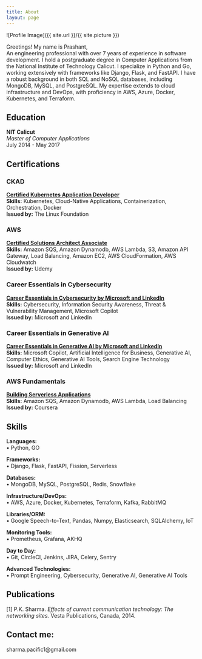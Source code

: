```yaml
---
title: About
layout: page
---
```


![Profile Image]({{ site.url }}/{{ site.picture }})

<p>Greetings! My name is Prashant, 
<br>
 An engineering professional with over 7 years of experience in software development. I hold a postgraduate degree in Computer Applications from the National Institute of Technology Calicut. I specialize in Python and Go, working extensively with frameworks like Django, Flask, and FastAPI. I have a robust background in both SQL and NoSQL databases, including MongoDB, MySQL, and PostgreSQL. My expertise extends to cloud infrastructure and DevOps, with proficiency in AWS, Azure, Docker, Kubernetes, and Terraform.
</p>

## Education
**NIT Calicut**  
*Master of Computer Applications*  
July 2014 - May 2017

## Certifications
### CKAD
**[Certified Kubernetes Application Developer](https://ti-user-certificates.s3.amazonaws.com/e0df7fbf-a057-42af-8a1f-590912be5460/995e4e27-b642-4135-bc2a-5ac7d7092a0f-prashant-kumar-sharma-certified-kubernetes-application-developer-ckad-certificate.pdf)**  
**Skills:** Kubernetes, Cloud-Native Applications, Containerization, Orchestration, Docker  
**Issued by:** The Linux Foundation

### AWS
**[Certified Solutions Architect Associate](https://udemy-certificate.s3.amazonaws.com/image/UC-adeda7d7-5471-4450-9562-b98d349d4e46.jpg?v=1630606726000)**  
**Skills:** Amazon SQS, Amazon Dynamodb, AWS Lambda, S3, Amazon API Gateway, Load Balancing, Amazon EC2, AWS CloudFormation, AWS Cloudwatch  
**Issued by:** Udemy

### Career Essentials in Cybersecurity
**[Career Essentials in Cybersecurity by Microsoft and LinkedIn](https://media.licdn.com/dms/image/D4D22AQHT9XLrwBRtbQ/feedshare-shrink_1280/0/1718289641544?e=1721260800&v=beta&t=cMLZGsaGZdNRaLYJIdlMkW9uw9gF43JpWJbwPJwWRxs)**  
**Skills:** Cybersecurity, Information Security Awareness, Threat & Vulnerability Management, Microsoft Copilot    
**Issued by:** Microsoft and LinkedIn

### Career Essentials in Generative AI
**[Career Essentials in Generative AI by Microsoft and LinkedIn](https://media.licdn.com/dms/image/D5622AQFBAUFkRWBArQ/feedshare-shrink_1280/0/1718208500585?e=1721260800&v=beta&t=nzsqU5sqTZVS-2TjNrOZR3ZFMfn9e9l7U9JHdPH406U)**  
**Skills:** Microsoft Copilot, Artificial Intelligence for Business, Generative AI, Computer Ethics, Generative AI Tools, Search Engine Technology  
**Issued by:** Microsoft and LinkedIn

### AWS Fundamentals
**[Building Serverless Applications](https://coursera.org/share/9beca0de9b4659e7a173a15b3656250a)**  
**Skills:** Amazon SQS, Amazon Dynamodb, AWS Lambda, Load Balancing  
**Issued by:** Coursera

## Skills
**Languages:**  
• Python, GO

**Frameworks:**  
• Django, Flask, FastAPI, Fission, Serverless

**Databases:**  
• MongoDB, MySQL, PostgreSQL, Redis, Snowflake

**Infrastructure/DevOps:**  
• AWS, Azure, Docker, Kubernetes, Terraform, Kafka, RabbitMQ

**Libraries/ORM:**  
• Google Speech-to-Text, Pandas, Numpy, Elasticsearch, SQLAlchemy, IoT

**Monitoring Tools:**  
• Prometheus, Grafana, AKHQ

**Day to Day:**  
• Git, CircleCI, Jenkins, JIRA, Celery, Sentry

**Advanced Technologies:**  
• Prompt Engineering, Cybersecurity, Generative AI, Generative AI Tools


## Publications
[1] P.K. Sharma. *Effects of current communication technology: The networking sites.* Vesta Publications, Canada, 2014.


<h2>Contact me:</h2>
<p>sharma.pacific1@gmail.com<p>
